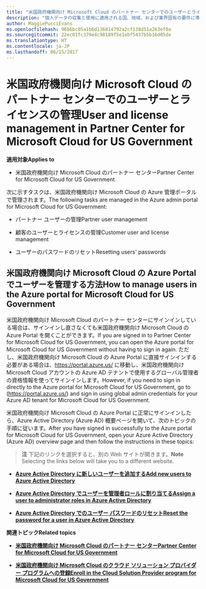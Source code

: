 ```yaml
---
title: "米国政府機関向け Microsoft Cloud のパートナー センターでのユーザーとライセンスの管理 | 米国政府機関向け Microsoft Cloud のパートナー センター"
description: "個人データの収集と使用に適用される国、地域、および業界固有の要件に準拠するためのユーザー管理機能が、米国政府機関向け Microsoft Cloud のパートナー センターでは利用できません。 代わりに、米国政府機関向け Microsoft Cloud の Azure Portal でユーザーを追加および管理します。"
author: MaggiePucciEvans
ms.openlocfilehash: 96b6bc85a1b6d136814792a2cf138d51a263ef0a
ms.sourcegitcommit: 22ec01fc379e4c98189f5e1ebf5437b5b16d05de
ms.translationtype: HT
ms.contentlocale: ja-JP
ms.lasthandoff: 06/15/2017
---
```

# <a name="user-and-license-management-in-partner-center-for-microsoft-cloud-for-us-government"></a><span data-ttu-id="3a9b4-104">米国政府機関向け Microsoft Cloud のパートナー センターでのユーザーとライセンスの管理</span><span class="sxs-lookup"><span data-stu-id="3a9b4-104">User and license management in Partner Center for Microsoft Cloud for US Government</span></span>

**<span data-ttu-id="3a9b4-105">適用対象</span><span class="sxs-lookup"><span data-stu-id="3a9b4-105">Applies to</span></span>**

-  <span data-ttu-id="3a9b4-106">米国政府機関向け Microsoft Cloud のパートナー センター</span><span class="sxs-lookup"><span data-stu-id="3a9b4-106">Partner Center for Microsoft Cloud for US Government</span></span>

<span data-ttu-id="3a9b4-107">次に示すタスクは、米国政府機関向け Microsoft Cloud の Azure 管理ポータルで管理されます。</span><span class="sxs-lookup"><span data-stu-id="3a9b4-107">The following tasks are managed in the Azure admin portal for Microsoft Cloud for US Government:</span></span>

- <span data-ttu-id="3a9b4-108">パートナー ユーザーの管理</span><span class="sxs-lookup"><span data-stu-id="3a9b4-108">Partner user management</span></span>

- <span data-ttu-id="3a9b4-109">顧客のユーザーとライセンスの管理</span><span class="sxs-lookup"><span data-stu-id="3a9b4-109">Customer user and license management</span></span>

- <span data-ttu-id="3a9b4-110">ユーザーのパスワードのリセット</span><span class="sxs-lookup"><span data-stu-id="3a9b4-110">Resetting users' passwords</span></span>


## <a name="how-to-manage-users-in-the-azure-portal-for-microsoft-cloud-for-us-government"></a><span data-ttu-id="3a9b4-111">米国政府機関向け Microsoft Cloud の Azure Portal でユーザーを管理する方法</span><span class="sxs-lookup"><span data-stu-id="3a9b4-111">How to manage users in the Azure portal for Microsoft Cloud for US Government</span></span>

<span data-ttu-id="3a9b4-112">米国政府機関向け Microsoft Cloud のパートナー センターにサインインしている場合は、サインインし直さなくても米国政府機関向け Microsoft Cloud の Azure Portal を開くことができます。</span><span class="sxs-lookup"><span data-stu-id="3a9b4-112">If you are signed in to Partner Center for Microsoft Cloud for US Government, you can open the Azure portal for Microsoft Cloud for US Government without having to sign in again.</span></span> <span data-ttu-id="3a9b4-113">ただし、米国政府機関向け Microsoft Cloud の Azure Portal に直接サインインする必要がある場合は、https://portal.azure.us/ に移動し、米国政府機関向け Microsoft Cloud アカウントの Azure AD テナントで使用するグローバル管理者の資格情報を使ってサインインします。</span><span class="sxs-lookup"><span data-stu-id="3a9b4-113">However, if you need to sign in directly to the Azure portal for Microsoft Cloud for US Government, go to (https://portal.azure.us/) and sign in using global admin credentials for your Azure AD tenant for Microsoft Cloud for US Government.</span></span>

<span data-ttu-id="3a9b4-114">米国政府機関向け Microsoft Cloud の Azure Portal に正常にサインインしたら、Azure Active Directory (Azure AD) 概要ページを開いて、次のトピックの手順に従います。</span><span class="sxs-lookup"><span data-stu-id="3a9b4-114">After you have signed in successfully to the Azure portal for Microsoft Cloud for US Government, open your Azure Active Directory (Azure AD) overview page and then follow the instructions in these topics:</span></span>

><span data-ttu-id="3a9b4-115">**注**
 下記のリンクを選択すると、別の Web サイトが開きます。</span><span class="sxs-lookup"><span data-stu-id="3a9b4-115">**Note**
 Selecting the links below will take you to a different website.</span></span> 

-  [**<span data-ttu-id="3a9b4-116">Azure Active Directory に新しいユーザーを追加する</span><span class="sxs-lookup"><span data-stu-id="3a9b4-116">Add new users to Azure Active Directory</span></span>**](https://docs.microsoft.com/azure/active-directory/active-directory-users-create-azure-portal)

-  [**<span data-ttu-id="3a9b4-117">Azure Active Directory でユーザーを管理者ロールに割り当てる</span><span class="sxs-lookup"><span data-stu-id="3a9b4-117">Assign a user to administrator roles in Azure Active Directory</span></span>**](https://docs.microsoft.com/azure/active-directory/active-directory-users-assign-role-azure-portal)

-  [**<span data-ttu-id="3a9b4-118">Azure Active Directory でのユーザー パスワードのリセット</span><span class="sxs-lookup"><span data-stu-id="3a9b4-118">Reset the password for a user in Azure Active Directory</span></span>**](https://docs.microsoft.com/azure/active-directory/active-directory-users-reset-password-azure-portal)

**<span data-ttu-id="3a9b4-119">関連トピック</span><span class="sxs-lookup"><span data-stu-id="3a9b4-119">Related topics</span></span>**

-  [**<span data-ttu-id="3a9b4-120">米国政府機関向け Microsoft Cloud のパートナー センター</span><span class="sxs-lookup"><span data-stu-id="3a9b4-120">Partner Center for Microsoft Cloud for US Government</span></span>**](partner-center-for-microsoft-us-govt-cloud.md)

-  [**<span data-ttu-id="3a9b4-121">米国政府機関向け Microsoft Cloud のクラウド ソリューション プロバイダー プログラムへの登録</span><span class="sxs-lookup"><span data-stu-id="3a9b4-121">Enroll in the Cloud Solution Provider program for Microsoft Cloud for US Government</span></span>**](enroll-in-csp-for-microsoft-us-govt-cloud.md)
